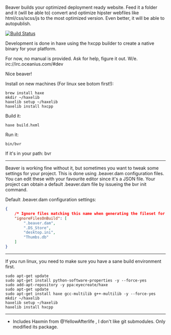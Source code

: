 Beaver builds your optimized deployment ready website.
Feed it a folder and it (will be able to) convert and optimize hipster webfiles like html/css/scss/js to the most optimized version.
Even better, it will be able to autopublish.

[![Build Status](https://travis-ci.org/theimpossibleastronaut/beaver.svg)](https://travis-ci.org/theimpossibleastronaut/beaver)

Development is done in haxe using the hxcpp builder to create a native binary for your platform.

For now, no manual is provided. Ask for help, figure it out. W/e.
irc://irc.oceanius.com/#dev

Nice beaver!

Install on new machines (For linux see botom first!):

```
brew install haxe
mkdir ~/haxelib
haxelib setup ~/haxelib
haxelib install hxcpp
```

Build it:

```
haxe build.hxml
```

Run it:

```
bin/bvr
```

If it's in your path: bvr

---

Beaver is working fine without it, but sometimes you want to tweak some settings for your project. This is done using .beaver.dam configuration files. You can edit these with your favourite editor since it's a JSON file.
Your project can obtain a default .beaver.dam file by issueing the bvr init command.

Default .beaver.dam configuration settings:
```json
{
    /* Ignore files matching this name when generating the fileset for building. Doesn't yet support wildcards.  */
    "ignoreFilesOnBuild": [
        ".beaver.dam",
        ".DS_Store",
        "desktop.ini",
        "Thumbs.db"
    ]
}
```

---

If you run linux, you need to make sure you have a sane build environment first.
```
sudo apt-get update
sudo apt-get install python-software-properties -y --force-yes
sudo add-apt-repository -y ppa:eyecreate/haxe
sudo apt-get update
sudo apt-get install haxe gcc-multilib g++-multilib -y --force-yes
mkdir ~/haxelib
haxelib setup ~/haxelib
haxelib install hxcpp
```

---
 - Includes Haxmin from @YellowAfterlife , I don't like git submodules. Only modified its package.